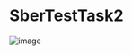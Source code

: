 # SberTestTask2
![image](https://github.com/BigMaestrov/SberTestTask2/assets/89010195/f0918251-fc7c-43be-bd9a-976cd8149baf)
